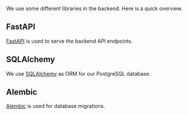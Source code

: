 <!--
 ~ SPDX-FileCopyrightText: Copyright DB Netz AG and the capella-collab-manager contributors
 ~ SPDX-License-Identifier: Apache-2.0
 -->

We use some different libraries in the backend.
Here is a quick overview.

## FastAPI

[FastAPI](https://fastapi.tiangolo.com/) is used to serve the backend API endpoints.

## SQLAlchemy

We use [SQLAlchemy](https://www.sqlalchemy.org/) as ORM for our PostgreSQL database.

## Alembic

[Alembic](https://alembic.sqlalchemy.org/en/latest/) is used for database migrations.
